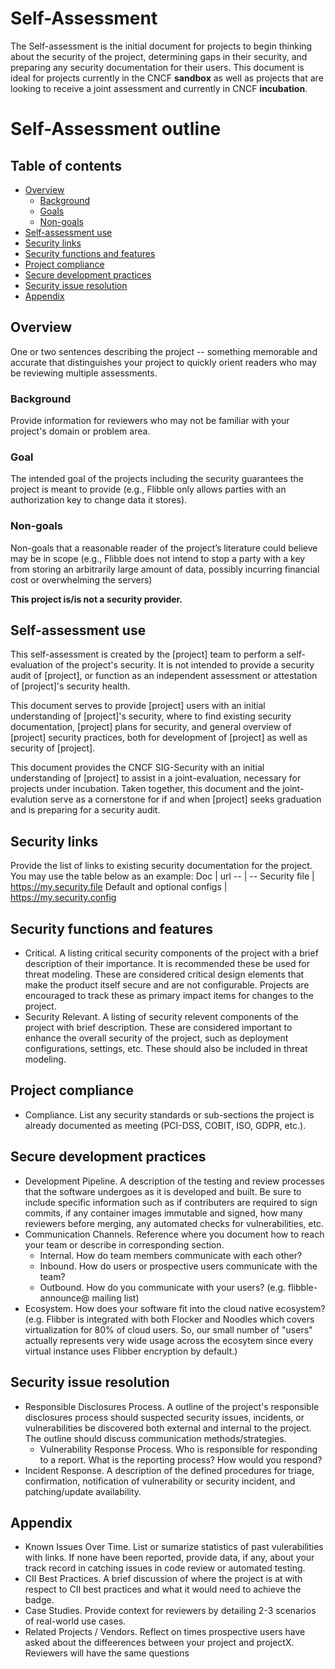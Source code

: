 # Self-Assessment
The Self-assessment is the initial document for projects to begin thinking about the
security of the project, determining gaps in their security, and preparing any security
documentation for their users. This document is ideal for projects currently in the
CNCF **sandbox** as well as projects that are looking to receive a joint assessment and
currently in CNCF **incubation**.

# Self-Assessment outline

## Table of contents

* [Overview](#overview)
  * [Background](#background)
  * [Goals](#goals)
  * [Non-goals](#non-goals)
* [Self-assessment use](#self-assessment-use)
* [Security links](#security-links)
* [Security functions and features](#security-functions-and-features)
* [Project compliance](#project-compliance)
* [Secure development practices](#secure-development-practices)
* [Security issue resolution](#security-issue-resolution)
* [Appendix](#appendix)

## Overview

One or two sentences describing the project -- something memorable and accurate
that distinguishes your project to quickly orient readers who may be reviewing
multiple assessments.

### Background

Provide information for reviewers who may not be familiar with your project's 
domain or problem area.

### Goal
The intended goal of the projects including the security guarantees the  project
 is meant to provide (e.g., Flibble only allows parties with an authorization 
key to change data it stores).

### Non-goals
Non-goals that a reasonable reader of the project’s literature could believe may 
be in scope (e.g., Flibble does not intend to stop a party with a key from storing 
an arbitrarily large amount of data, possibly incurring financial cost or overwhelming
 the servers)

**This project is/is not a security provider.**

## Self-assessment use

This self-assessment is created by the [project] team to perform a self-evaluation of the
project's security.  It is not intended to provide a security audit of [project], or
function as an independent assessment or attestation of [project]'s security health.

This document serves to provide [project] users with an initial understanding of
[project]'s security, where to find existing security documentation, [project] plans for
security, and general overview of [project] security practices, both for development of
[project] as well as security of [project].

This document provides the CNCF SIG-Security with an initial understanding of [project]
to assist in a joint-evaluation, necessary for projects under incubation.  Taken
together, this document and the joint-evalution serve as a cornerstone for if and when
[project] seeks graduation and is preparing for a security audit.

## Security links

Provide the list of links to existing security documentation for the project. You may
use the table below as an example:
Doc | url
-- | --
Security file | https://my.security.file
Default and optional configs | https://my.security.config

## Security functions and features

* Critical.  A listing critical security components of the project with a brief
  description of their importance.  It is recommended these be used for threat modeling.  These are considered critical design elements that make the product itself secure and
are not configurable.  Projects are encouraged to track these as primary impact items
for changes to the project.
* Security Relevant.  A listing of security relevent components of the project with
  brief description.  These are considered important to enhance the overall security of
the project, such as deployment configurations, settings, etc.  These should also be
included in threat modeling.

## Project compliance

* Compliance.  List any security standards or sub-sections the project is
  already documented as meeting (PCI-DSS, COBIT, ISO, GDPR, etc.).

## Secure development practices

* Development Pipeline.  A description of the testing and review processes that
  the software undergoes as it is developed and built. Be sure to include specific
information such as if contributers are required to sign commits, if any container
images immutable and signed, how many reviewers before merging, any automated checks for
vulnerabilities, etc.
* Communication Channels. Reference where you document how to reach your team or
  describe in corresponding section.
  * Internal. How do team members communicate with each other?
  * Inbound. How do users or prospective users communicate with the team?
  * Outbound. How do you communicate with your users? (e.g. flibble-announce@
    mailing list)
* Ecosystem. How does your software fit into the cloud native ecosystem?  (e.g.
  Flibber is integrated with both Flocker and Noodles which covers
virtualization for 80% of cloud users. So, our small number of "users" actually
represents very wide usage across the ecosytem since every virtual instance uses
Flibber encryption by default.)

## Security issue resolution

* Responsible Disclosures Process. A outline of the project's responsible
  disclosures process should suspected security issues, incidents, or
vulnerabilities be discovered both external and internal to the project. The
outline should discuss communication methods/strategies.
  * Vulnerability Response Process. Who is responsible for responding to a
    report. What is the reporting process? How would you respond?
* Incident Response. A description of the defined procedures for triage,
  confirmation, notification of vulnerability or security incident, and
patching/update availability.

## Appendix

* Known Issues Over Time. List or sumarize statistics of past vulerabilities
  with links. If none have been reported, provide data, if any, about your track
record in catching issues in code review or automated testing.
* CII Best Practices. A brief discussion of where the project is at with respect
  to CII best practices and what it would need to achieve the badge.
* Case Studies. Provide context for reviewers by detailing 2-3 scenarios of
  real-world use cases.
* Related Projects / Vendors. Reflect on times prospective users have asked
  about the diffeerences between your project and projectX. Reviewers will have
the same questions
